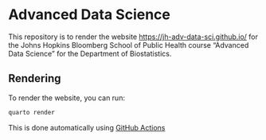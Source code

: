 
<!-- README.md is generated from README.Rmd. Please edit that file -->

# Advanced Data Science

<!-- badges: start -->

<!-- badges: end -->

This repository is to render the website
<https://jh-adv-data-sci.github.io/> for the Johns Hopkins Bloomberg
School of Public Health course “Advanced Data Science” for the
Department of Biostatistics.

## Rendering

To render the website, you can run:

``` bash
quarto render
```

This is done automatically using [GitHub
Actions](.github/workflows/publish.yml)
